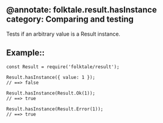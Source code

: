 @annotate: folktale.result.hasInstance
category: Comparing and testing
---

Tests if an arbitrary value is a Result instance.


## Example::

    const Result = require('folktale/result');

    Result.hasInstance({ value: 1 });
    // ==> false

    Result.hasInstance(Result.Ok(1));
    // ==> true

    Result.hasInstance(Result.Error(1));
    // ==> true